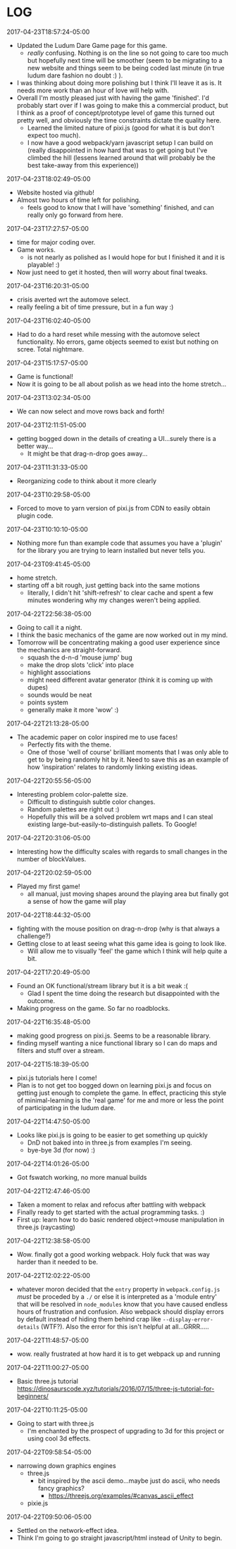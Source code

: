 # LOG

2017-04-23T18:57:24-05:00
- Updated the Ludum Dare Game page for this game.
	- _really_ confusing. Nothing is on the line so not going to care too much but hopefully next time will be smoother (seem to be migrating to a new website and things seem to be being coded last minute (in true ludum dare fashion no doubt :) ).
- I was thinking about doing more polishing but I think I'll leave it as is. It needs more work than an hour of love will help with.
- Overall I'm mostly pleased just with having the game 'finished'. I'd probably start over if I was going to make this a commercial product, but I think as a proof of concept/prototype level of game this turned out pretty well, and obviously the time constraints dictate the quality here.
	- Learned the limited nature of pixi.js (good for what it is but don't expect too much).
	- I now have a good webpack/yarn javascript setup I can build on (really disappointed in how hard that was to get going but I've climbed the hill (lessens learned around that will probably be the best take-away from this experience))

2017-04-23T18:02:49-05:00
- Website hosted via github!
- Almost two hours of time left for polishing.
	- feels good to know that I will have 'something' finished, and can really only go forward from here.

2017-04-23T17:27:57-05:00
- time for major coding over.
- Game works.
	- is not nearly as polished as I would hope for but I finished it and it is playable! :)
- Now just need to get it hosted, then will worry about final tweaks.

2017-04-23T16:20:31-05:00
- crisis averted wrt the automove select.
- really feeling a bit of time pressure, but in a fun way :)

2017-04-23T16:02:40-05:00
- Had to do a hard reset while messing with the automove select functionality. No errors, game objects seemed to exist but nothing on scree. Total nightmare.

2017-04-23T15:17:57-05:00
- Game is functional!
- Now it is going to be all about polish as we head into the home stretch...

2017-04-23T13:02:34-05:00
- We can now select and move rows back and forth!

2017-04-23T12:11:51-05:00
- getting bogged down in the details of creating a UI...surely there is a better way...
	- It might be that drag-n-drop goes away...

2017-04-23T11:31:33-05:00
- Reorganizing code to think about it more clearly

2017-04-23T10:29:58-05:00
- Forced to move to yarn version of pixi.js from CDN to easily obtain plugin code. 

2017-04-23T10:10:10-05:00
- Nothing more fun than example code that assumes you have a 'plugin' for the library you are trying to learn installed but never tells you.


2017-04-23T09:41:45-05:00
- home stretch.
- starting off a bit rough, just getting back into the same motions
	- literally, I didn't hit 'shift-refresh' to clear cache and spent a few minutes wondering why my changes weren't being applied.



2017-04-22T22:56:38-05:00
- Going to call it a night.
- I think the basic mechanics of the game are now worked out in my mind.
- Tomorrow will be concentrating making a good user experience since the mechanics are straight-forward.
	- squash the d-n-d 'mouse jump' bug
	- make the drop slots 'click' into place
	- highlight associations
	- might need different avatar generator (think it is coming up with dupes)
	- sounds would be neat
	- points system
	- generally make it more 'wow' :)

2017-04-22T21:13:28-05:00
- The academic paper on color inspired me to use faces!
	- Perfectly fits with the theme.
	- One of those 'well of course' brilliant moments that I was only able to get to by being randomly hit by it. Need to save this as an example of how 'inspiration' relates to randomly linking existing ideas.

2017-04-22T20:55:56-05:00
- Interesting problem color-palette size.
	- Difficult to distinguish subtle color changes.
	- Random palettes are right out :)
	- Hopefully this will be a solved problem wrt maps and I can steal existing large-but-easily-to-distinguish pallets. To Google!

2017-04-22T20:31:06-05:00
- Interesting how the difficulty scales with regards to small changes in the number of blockValues.

2017-04-22T20:02:59-05:00
- Played my first game!
	- all manual, just moving shapes around the playing area but finally got a sense of how the game will play

2017-04-22T18:44:32-05:00
- fighting with the mouse position on drag-n-drop (why is that always a challenge?)
- Getting close to at least seeing what this game idea is going to look like.
	- Will allow me to visually 'feel' the game which I think will help quite a bit.

2017-04-22T17:20:49-05:00
- Found an OK functional/stream library but it is a bit weak :(
	- Glad I spent the time doing the research but disappointed with the outcome.
- Making progress on the game. So far no roadblocks.

2017-04-22T16:35:48-05:00
- making good progress on pixi.js. Seems to be a reasonable library.
- finding myself wanting a nice functional library so I can do maps and filters and stuff over a stream.

2017-04-22T15:18:39-05:00
- pixi.js tutorials here I come!
- Plan is to not get too bogged down on learning pixi.js and focus on getting just enough to complete the game. In effect, practicing this style of minimal-learning is the 'real game' for me and more or less the point of participating in the ludum dare. 


2017-04-22T14:47:50-05:00
- Looks like pixi.js is going to be easier to get something up quickly
	- DnD not baked into in three.js from examples I'm seeing.
	- bye-bye 3d (for now) :)



2017-04-22T14:01:26-05:00
- Got fswatch working, no more manual builds

2017-04-22T12:47:46-05:00
- Taken a moment to relax and refocus after battling with webpack
- Finally ready to get started with the actual programming tasks. :)
- First up: learn how to do basic rendered object->mouse manipulation in three.js (raycasting)

2017-04-22T12:38:58-05:00
- Wow. finally got a good working webpack. Holy fuck that was way harder than it needed to be.

2017-04-22T12:02:22-05:00
- whatever moron decided that the `entry` property in `webpack.config.js`  _must_ be proceded by a `./` or else it is interpreted as a 'module entry' that will be resolved in `node_modules` know that you have caused endless hours of frustration and confusion. Also webpack should display errors by default instead of hiding them behind crap like `--display-error-details` (WTF?). Also the error for this isn't helpful at all...GRRR.....

2017-04-22T11:48:57-05:00
- wow. really frustrated at how hard it is to get webpack up and running

2017-04-22T11:00:27-05:00
- Basic three.js tutorial
	https://dinosaurscode.xyz/tutorials/2016/07/15/three-js-tutorial-for-beginners/

2017-04-22T10:11:25-05:00
- Going to start with three.js 
	- I'm enchanted by the prospect of upgrading to 3d for this project or using cool 3d effects.

2017-04-22T09:58:54-05:00
- narrowing down graphics engines
	- three.js
		- bit inspired by the ascii demo...maybe just do ascii, who needs fancy graphics?
			- https://threejs.org/examples/#canvas_ascii_effect
	- pixie.js

2017-04-22T09:50:06-05:00
- Settled on the network-effect idea.
- Think I'm going to go straight javascript/html instead of Unity to begin.